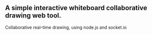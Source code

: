 ## A simple interactive whiteboard collaborative drawing web tool.
Collaborative real-time drawing, using node.js and socket.io